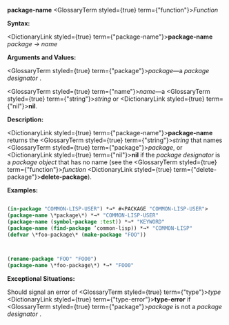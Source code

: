 **package-name** <GlossaryTerm styled={true} term={"function"}><i>Function</i></GlossaryTerm> 



**Syntax:** 



<DictionaryLink styled={true} term={"package-name"}><b>package-name</b></DictionaryLink> *package → name* 



**Arguments and Values:** 



<GlossaryTerm styled={true} term={"package"}><i>package</i></GlossaryTerm>—a *package designator* . 



<GlossaryTerm styled={true} term={"name"}><i>name</i></GlossaryTerm>—a <GlossaryTerm styled={true} term={"string"}><i>string</i></GlossaryTerm> or <DictionaryLink styled={true} term={"nil"}><b>nil</b></DictionaryLink>. 



**Description:** 



<DictionaryLink styled={true} term={"package-name"}><b>package-name</b></DictionaryLink> returns the <GlossaryTerm styled={true} term={"string"}><i>string</i></GlossaryTerm> that names <GlossaryTerm styled={true} term={"package"}><i>package</i></GlossaryTerm>, or <DictionaryLink styled={true} term={"nil"}><b>nil</b></DictionaryLink> if the *package designator* is a *package object* that has no name (see the <GlossaryTerm styled={true} term={"function"}><i>function</i></GlossaryTerm> <DictionaryLink styled={true} term={"delete-package"}><b>delete-package</b></DictionaryLink>). 



**Examples:**
```lisp

(in-package "COMMON-LISP-USER") *→* #<PACKAGE "COMMON-LISP-USER"> 
(package-name \*package\*) *→* "COMMON-LISP-USER" 
(package-name (symbol-package :test)) *→* "KEYWORD" 
(package-name (find-package ’common-lisp)) *→* "COMMON-LISP" 
(defvar \*foo-package\* (make-package "FOO")) 



(rename-package "FOO" "FOO0") 
(package-name \*foo-package\*) *→* "FOO0" 

```
**Exceptional Situations:** 



Should signal an error of <GlossaryTerm styled={true} term={"type"}><i>type</i></GlossaryTerm> <DictionaryLink styled={true} term={"type-error"}><b>type-error</b></DictionaryLink> if <GlossaryTerm styled={true} term={"package"}><i>package</i></GlossaryTerm> is not a *package designator* . 



